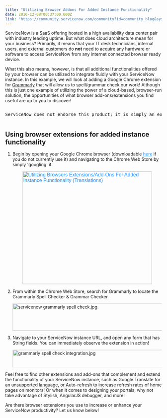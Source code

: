 ```yaml
---
title: "Utilizing Browser Addons For Added Instance Functionality"
date: 2016-12-08T00:37:00.000Z
link: "https://community.servicenow.com/community?id=community_blog&sys_id=473deae5dbd0dbc01dcaf3231f9619ec"
---
```

<p>ServiceNow is a SaaS offering hosted in a high availability data center pair with industry leading uptime. But what does cloud architecture mean for your business? Primarily, it means that your IT desk technicians, internal users, and external customers do <strong>not</strong> need to acquire any hardware or software to access ServiceNow from any internet connected browser ready device.</p><p></p><p>What this also means, however, is that all additional functionalities offered by your browser can be utilized to integrate fluidly with your ServiceNow instance. In this example, we will look at adding a Google Chrome extension for <a title="ww.grammarly.com/" href="https://www.grammarly.com/">Grammarly</a> that will allow us to spell/grammar check our work! Although this is just one example of utilizing the power of a cloud-based, browser-run solution, the opportunities of what browser add-ons/extensions you find useful are up to you to discover!</p><pre __default_attr="danger" __jive_macro_name="alert" alert="danger" class="jive_text_macro jive_macro_alert" data-renderedposition="149_8_1177_43"><p>ServiceNow does not endorse this product; it is simply an example to illustrate the concept.</p></pre><h2>Using browser extensions for added instance functionality</h2><ol><li><p>Begin by opening your Google Chrome browser (downloadable <a title="upport.google.com/chrome/answer/95346?hl=en" href="https://support.google.com/chrome/answer/95346?hl=en" style="color: #278efc; background: transparent;">here</a> if you do not currently use it) and navigating to the Chrome Web Store by simply 'googling' it.</p><p><a href="https://express.servicenow.com/support/wp-content/uploads/2014/11/1chromewebstore.jpg" style="color: #278efc; font-family: 'Source Sans Pro', Helvetica, Arial, sans-serif; font-size: 16px; background: #ffffff;"><img alt="Utilizing Browsers Extensions/Add-Ons For Added Instance Functionality (Translations)" class="jive-image aligncenter wp-image-1271 size-full" height="363" src="https://express.servicenow.com/support/wp-content/uploads/2014/11/1chromewebstore.jpg" style="border-color: #cccccc; margin: 5px auto 15px; display: block;" width="416"/></a></p></li><li><p>From within the Chrome Web Store, search for Grammarly to locate the Grammarly Spell Checker &amp; Grammar Checker.</p><p><img   alt="servicenow grammarly spell check.jpg" class="image-2 jive-image" src="ca8cdc42db985304b322f4621f961961.iix" style="width: 620px; height: 87px; display: block; margin-left: auto; margin-right: auto;"/></p></li><li><p>Navigate to your ServiceNow instance URL, and open any form that has String fields. You can immediately observe the extension in action!</p><p><img   alt="grammarly spell check integration.jpg" class="image-3 jive-image" src="993d3375dbd45fc068c1fb651f9619ef.iix" style="width: 620px; height: 56px; display: block; margin-left: auto; margin-right: auto;"/></p></li></ol><p></p><p>Feel free to find other extensions and add-ons that complement and extend the functionality of your ServiceNow instance, such as Google Translate for an unsupported language, or Auto-refresh to increase refresh rates of home pages on monitors! Or when it comes to designing your portals, why not take advantage of Stylish, AngularJS debugger, and more!</p><p></p><p>Are there browser extensions you use to increase or enhance your ServiceNow productivity? Let us know below!</p>